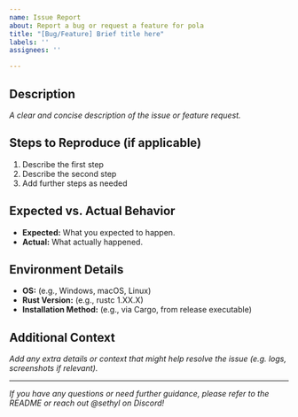 ```yaml
---
name: Issue Report
about: Report a bug or request a feature for pola
title: "[Bug/Feature] Brief title here"
labels: ''
assignees: ''

---
```


## Description
_A clear and concise description of the issue or feature request._

## Steps to Reproduce (if applicable)
1. Describe the first step
2. Describe the second step
3. Add further steps as needed

## Expected vs. Actual Behavior
- **Expected:** What you expected to happen.
- **Actual:** What actually happened.

## Environment Details
- **OS:** (e.g., Windows, macOS, Linux)
- **Rust Version:** (e.g., rustc 1.XX.X)
- **Installation Method:** (e.g., via Cargo, from release executable)

## Additional Context
_Add any extra details or context that might help resolve the issue (e.g. logs, screenshots if relevant)._

---

*If you have any questions or need further guidance, please refer to the README or reach out @sethyl on Discord!*

